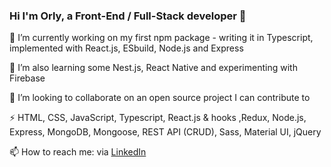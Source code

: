 ### Hi I'm Orly, a Front-End / Full-Stack developer 👋

 🔭 I’m currently working on my first npm package - writing it in Typescript, implemented with React.js, ESbuild, Node.js and Express
 
 🌱 I’m also learning some Nest.js, React Native and experimenting with Firebase
 
 👯 I’m looking to collaborate on an open source project I can contribute to
 
 ⚡ HTML, CSS, JavaScript, Typescript, React.js & hooks ,Redux, Node.js, Express, MongoDB, Mongoose, REST API (CRUD), Sass, Material UI, jQuery
 
 📫 How to reach me: via [LinkedIn](https://www.linkedin.com/in/orly-even)

